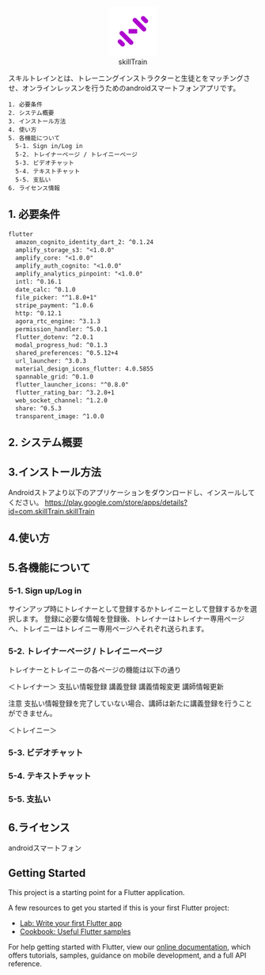 
<div align="center">
<img src="./assets/icon/icon.png" width="100">
</div>
<div style="text-align: center;">skillTrain</div>

スキルトレインとは、トレーニングインストラクターと生徒とをマッチングさせ、オンラインレッスンを行うためのandroidスマートフォンアプリです。

```
1. 必要条件
2. システム概要
3. インストール方法
4. 使い方
5. 各機能について
  5-1. Sign in/Log in
  5-2. トレイナーページ / トレイニーページ
  5-3. ビデオチャット
  5-4. テキストチャット
  5-5. 支払い  
6. ライセンス情報
```
## 1. 必要条件
```
flutter
  amazon_cognito_identity_dart_2: ^0.1.24
  amplify_storage_s3: "<1.0.0"
  amplify_core: "<1.0.0"
  amplify_auth_cognito: "<1.0.0"
  amplify_analytics_pinpoint: "<1.0.0"
  intl: ^0.16.1
  date_calc: ^0.1.0
  file_picker: "^1.8.0+1"
  stripe_payment: ^1.0.6
  http: ^0.12.1
  agora_rtc_engine: ^3.1.3
  permission_handler: ^5.0.1
  flutter_dotenv: ^2.0.1
  modal_progress_hud: ^0.1.3
  shared_preferences: ^0.5.12+4
  url_launcher: ^3.0.3
  material_design_icons_flutter: 4.0.5855
  spannable_grid: ^0.1.0
  flutter_launcher_icons: "^0.8.0"
  flutter_rating_bar: ^3.2.0+1
  web_socket_channel: ^1.2.0
  share: ^0.5.3
  transparent_image: ^1.0.0
```
## 2. システム概要

## 3.インストール方法

Androidストアより以下のアプリケーションをダウンロードし、インスールしてください。
https://play.google.com/store/apps/details?id=com.skillTrain.skillTrain

## 4.使い方

## 5.各機能について

  ### 5-1. Sign up/Log in
  サインアップ時にトレイナーとして登録するかトレイニーとして登録するかを選択します。
  登録に必要な情報を登録後、トレイナーはトレイナー専用ページへ、トレイニーはトレイニー専用ページへそれぞれ送られます。

  ### 5-2. トレイナーページ / トレイニーページ
  トレイナーとトレイニーの各ページの機能は以下の通り
  
  ＜トレイナー＞
  支払い情報登録
  講義登録
  講義情報変更
  講師情報更新

  注意
  支払い情報登録を完了していない場合、講師は新たに講義登録を行うことができません。

  ＜トレイニー＞

  ### 5-3. ビデオチャット

  ### 5-4. テキストチャット

  ### 5-5. 支払い  

## 6.ライセンス

androidスマートフォン

## Getting Started

This project is a starting point for a Flutter application.

A few resources to get you started if this is your first Flutter project:

- [Lab: Write your first Flutter app](https://flutter.dev/docs/get-started/codelab)
- [Cookbook: Useful Flutter samples](https://flutter.dev/docs/cookbook)

For help getting started with Flutter, view our
[online documentation](https://flutter.dev/docs), which offers tutorials,
samples, guidance on mobile development, and a full API reference.
